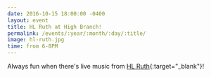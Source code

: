 ```yaml
---
date: 2016-10-15 18:00:00 -0400
layout: event
title: HL Ruth at High Branch!
permalink: /events/:year/:month/:day/:title/
image: hl-ruth.jpg
time: from 6-8PM
---
```


Always fun when there's live music from [HL Ruth]{:target="_blank"}!

[HL Ruth]: https://www.facebook.com/HLRuth